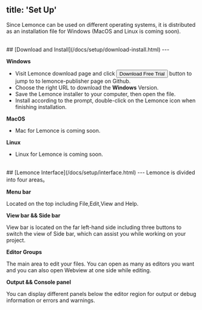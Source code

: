 title: 'Set Up'
---
Since Lemonce can be used on different operating systems, it is distributed as an installation file for Windows (MacOS and Linux is coming soon).

<br/>
## [Download and Install](/docs/setup/download-install.html)
---

**Windows**

- Visit Lemonce download page and click <button class="btn-teal">Download Free Trial</button> button to jump to to lemonce-publisher page on Github.
- Choose the right URL to download the **Windows** Version.
- Save the Lemonce installer to your computer, then open the file.
- Install according to the prompt, double-click on the Lemonce icon when finishing installation.

**MacOS**

- Mac for Lemonce is coming soon.

**Linux** 

- Linux for Lemonce is coming soon.

<br/>
## [Lemonce Interface](/docs/setup/interface.html)
---
Lemonce is divided into four areas。

**Menu bar**

Located on the top including File,Edit,View and Help.

**View bar && Side bar**

View bar is located on the far left-hand side including three buttons to switch the view of Side bar, which can assist you while working on your project.

**Editor Groups**

The main area to edit your files. You can open as many as editors you want and you can also open Webview at one side while editing.

**Output && Console panel**

You can display different panels below the editor region for output or debug information or errors and warnings.
